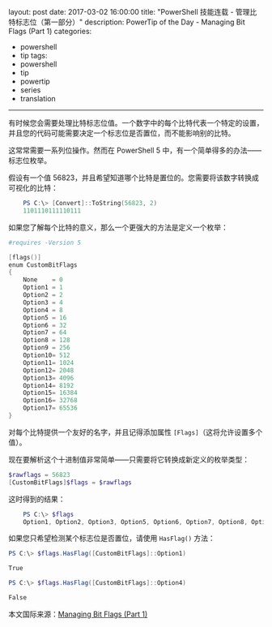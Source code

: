 ﻿layout: post
date: 2017-03-02 16:00:00
title: "PowerShell 技能连载 - 管理比特标志位（第一部分）"
description: PowerTip of the Day - Managing Bit Flags (Part 1)
categories:
- powershell
- tip
tags:
- powershell
- tip
- powertip
- series
- translation
---
有时候您会需要处理比特标志位值。一个数字中的每个比特代表一个特定的设置，并且您的代码可能需要决定一个标志位是否置位，而不能影响别的比特。

这常常需要一系列位操作。然而在 PowerShell 5 中，有一个简单得多的办法——标志位枚举。

假设有一个值 56823，并且希望知道哪个比特是置位的。您需要将该数字转换成可视化的比特：

```powershell
    PS C:\> [Convert]::ToString(56823, 2)
    1101110111110111
```

如果您了解每个比特的意义，那么一个更强大的方法是定义一个枚举：

```powershell
#requires -Version 5

[flags()]
enum CustomBitFlags
{
    None    = 0
    Option1 = 1
    Option2 = 2
    Option3 = 4
    Option4 = 8
    Option5 = 16
    Option6 = 32
    Option7 = 64
    Option8 = 128
    Option9 = 256
    Option10= 512
    Option11= 1024
    Option12= 2048
    Option13= 4096
    Option14= 8192
    Option15= 16384
    Option16= 32768
    Option17= 65536
}
```

对每个比特提供一个友好的名字，并且记得添加属性 `[Flags]`（这将允许设置多个值）。

现在要解析这个十进制值非常简单——只需要将它转换成新定义的枚举类型：

```powershell
$rawflags = 56823
[CustomBitFlags]$flags = $rawflags
```

这时得到的结果：

```powershell
    PS C:\> $flags
    Option1, Option2, Option3, Option5, Option6, Option7, Option8, Option9, Option11, Option12, Option13, Option15, Option16
```

如果您只希望检测某个标志位是否置位，请使用 `HasFlag()` 方法：

```powershell
PS C:\> $flags.HasFlag([CustomBitFlags]::Option1)

True

PS C:\> $flags.HasFlag([CustomBitFlags]::Option4)

False
```

<!--more-->
本文国际来源：[Managing Bit Flags (Part 1)](http://community.idera.com/powershell/powertips/b/tips/posts/managing-bit-flags-part-1)
